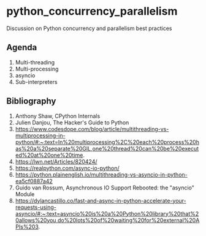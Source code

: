 # python_concurrency_parallelism
Discussion on Python concurrency and parallelism best practices

## Agenda
1. Multi-threading
2. Multi-processing
3. asyncio
4. Sub-interpreters

## Bibliography
1. Anthony Shaw, CPython Internals
2. Julien Danjou, The Hacker's Guide to Python
3. https://www.codesdope.com/blog/article/multithreading-vs-multiprocessing-in-python/#:~:text=In%20multiprocessing%2C%20each%20process%20has%20a%20separate%20GIL,one%20thread%20can%20be%20executed%20at%20one%20time.
4. https://lwn.net/Articles/820424/
5. https://realpython.com/async-io-python/
6. https://python.plainenglish.io/multithreading-vs-asyncio-in-python-ea5cf0887a42
7. Guido van Rossum, Asynchronous IO Support Rebooted: the "asyncio" Module
8. https://dylancastillo.co/fast-and-async-in-python-accelerate-your-requests-using-asyncio/#:~:text=asyncio%20is%20a%20Python%20library%20that%20allows%20you,do%20lots%20of%20waiting%20for%20external%20APIs%203.
